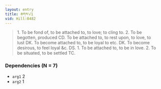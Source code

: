 ```yaml
---
layout: entry
title: ཆགས་√1
vid: Hill:0482
---
```

> 1\. To be fond of, to be attached to, to love; to cling to\. 2\. To be begotten, produced CD\. To be attached to, to rest upon, to love, to lust DK\. To become attached to, to be loyal to etc\. DK\. To become desirous, to feel loyal &c\. DS\. 1\. To be attached to, to be in love\. 2\. To be situated, to be settled TC\.


### Dependencies (N = 7)
* `arg1` 2
* `arg2` 1

